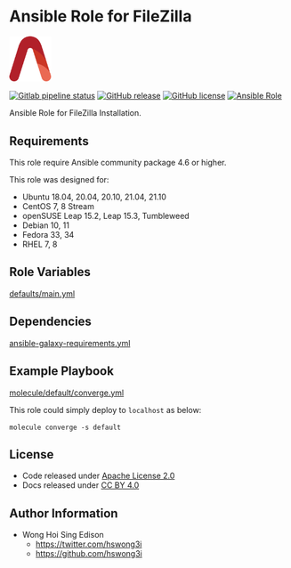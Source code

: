 # Ansible Role for FileZilla

<img src="/alvistack.svg" width="75" alt="AlviStack">

[![Gitlab pipeline status](https://img.shields.io/gitlab/pipeline/alvistack/ansible-role-filezilla/master)](https://gitlab.com/alvistack/ansible-role-filezilla/-/pipelines)
[![GitHub release](https://img.shields.io/github/release/alvistack/ansible-role-filezilla.svg)](https://github.com/alvistack/ansible-role-filezilla/releases)
[![GitHub license](https://img.shields.io/github/license/alvistack/ansible-role-filezilla.svg)](https://github.com/alvistack/ansible-role-filezilla/blob/master/LICENSE)
[![Ansible Role](https://img.shields.io/badge/galaxy-alvistack.filezilla-blue.svg)](https://galaxy.ansible.com/alvistack/filezilla)

Ansible Role for FileZilla Installation.

## Requirements

This role require Ansible community package 4.6 or higher.

This role was designed for:

  - Ubuntu 18.04, 20.04, 20.10, 21.04, 21.10
  - CentOS 7, 8 Stream
  - openSUSE Leap 15.2, Leap 15.3, Tumbleweed
  - Debian 10, 11
  - Fedora 33, 34
  - RHEL 7, 8

## Role Variables

[defaults/main.yml](defaults/main.yml)

## Dependencies

[ansible-galaxy-requirements.yml](ansible-galaxy-requirements.yml)

## Example Playbook

[molecule/default/converge.yml](molecule/default/converge.yml)

This role could simply deploy to `localhost` as below:

    molecule converge -s default

## License

  - Code released under [Apache License 2.0](LICENSE)
  - Docs released under [CC BY 4.0](http://creativecommons.org/licenses/by/4.0/)

## Author Information

  - Wong Hoi Sing Edison
      - <https://twitter.com/hswong3i>
      - <https://github.com/hswong3i>

